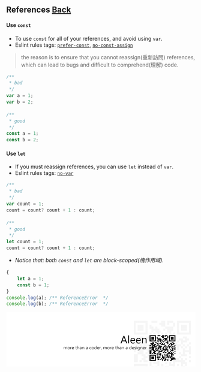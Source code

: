 ## References [**Back**](./../README.md)

#### Use `const`
- To use `const` for all of your references, and avoid using `var`.
- Eslint rules tags: [`prefer-const`](http://eslint.org/docs/rules/prefer-const.html), [`no-const-assign`](http://eslint.org/docs/rules/no-const-assign.html)

> the reason is to ensure that you cannot reassign(重新訪問) references, which can lead to bugs and difficult to comprehend(理解) code.

```js
/**
 * bad 
 */
var a = 1;
var b = 2;

/**
 * good
 */
const a = 1;
const b = 2;
```

#### Use `let`
- If you must reassign references, you can use `let` instead of `var`.
- Eslint rules tags: [`no-var`](http://eslint.org/docs/rules/no-var.html)

```js
/**
 * bad
 */
var count = 1;
count = count? count + 1 : count;
 
/**
 * good
 */
let count = 1;
count = count? count + 1 : count;
```

- *Notice that: both `const` and `let` are block-scoped(塊作用域).*

```js
{
    let a = 1;
    const b = 1;
}
console.log(a); /** ReferenceError  */
console.log(b); /** ReferenceError  */
```

<a href="http://aleen42.github.io/" target="_blank" ><img src="./../pic/tail.gif"></a>